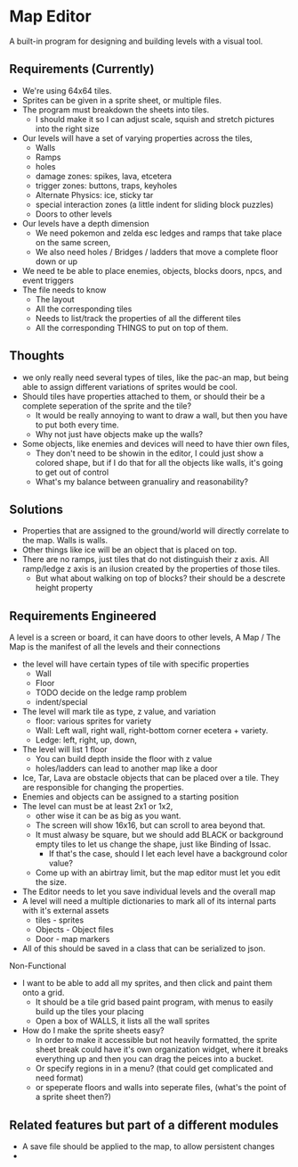 # Map Editor

A built-in program for designing and building levels with a visual tool.

## Requirements (Currently)

- We're using 64x64 tiles.
- Sprites can be given in a sprite sheet, or multiple files.
- The program must breakdown the sheets into tiles.
  - I should make it so I can adjust scale, squish and stretch pictures into the right size
- Our levels will have a set of varying properties across the tiles,
  - Walls
  - Ramps
  - holes
  - damage zones: spikes, lava, etcetera
  - trigger zones: buttons, traps, keyholes
  - Alternate Physics: ice, sticky tar
  - special interaction zones (a little indent for sliding block puzzles)
  - Doors to other levels
- Our levels have a depth dimension
  - We need pokemon and zelda esc ledges and ramps that take place on the same screen,
  - We also need holes / Bridges / ladders that move a complete floor down or up
- We need te be able to place enemies, objects, blocks doors, npcs, and event triggers
- The file needs to know
  - The layout
  - All the corresponding tiles
  - Needs to list/track the properties of all the different tiles
  - All the corresponding THINGS to put on top of them.

## Thoughts
- we only really need several types of tiles, like the pac-an map, but being able to assign different variations of sprites would be cool.
- Should tiles have properties attached to them, or should their be a complete seperation of the sprite and the tile?
  - It would be really annoying to want to draw a wall, but then you have to put both every time.
  - Why not just have objects make up the walls?
- Some objects, like enemies and devices will need to have thier own files,
  - They don't need to be showin in the editor, I could just show a colored shape, but if I do that for all the objects like walls, it's going to get out of control
  - What's my balance between granualiry and reasonability?

## Solutions
- Properties that are assigned to the ground/world will directly correlate to the map. Walls is walls.
- Other things like ice will be an object that is placed on top.
- There are no ramps, just tiles that do not distinguish their z axis. All ramp/ledge z axis is an ilusion created by the properties of those tiles. 
  - But what about walking on top of blocks? their should be a descrete height property

## Requirements Engineered

A level is a screen or board, it can have doors to other levels, A Map / The Map is the manifest of all the levels and their connections

- the level will have certain types of tile with specific properties
  - Wall
  - Floor
  - TODO decide on the ledge ramp problem
  - indent/special
- The level will mark tile as type, z value, and variation
  - floor: various sprites for variety
  - Wall: Left wall, right wall, right-bottom corner ecetera + variety. 
  - Ledge: left, right, up, down,
- The level will list 1 floor
  - You can build depth inside the floor with z value
  - holes/ladders can lead to another map like a door
- Ice, Tar, Lava are obstacle objects that can be placed over a tile. They are responsible for changing the properties.
- Enemies and objects can be assigned to a starting position
- The level can must be at least 2x1 or 1x2, 
  - other wise it can be as big as you want. 
  - The screen will show 16x16, but can scroll to area beyond that.
  - It must alwasy be square, but we should add BLACK or background empty tiles to let us change the shape, just like Binding of Issac.
    - If that's the case, should I let each level have a background color value?
  - Come up with an abirtray limit, but the map editor must let you edit the size.
- The Editor needs to let you save individual levels and the overall map
- A level will need a multiple dictionaries to mark all of its internal parts with it's external assets
  - tiles - sprites
  - Objects - Object files
  - Door - map markers
- All of this should be saved in a class that can be serialized to json. 

Non-Functional
- I want to be able to add all my sprites, and then click and paint them onto a grid.
  - It should be a tile grid based paint program, with menus to easily build up the tiles your placing
  - Open a box of WALLS, it lists all the wall sprites
- How do I make the sprite sheets easy?
  - In order to make it accessible but not heavily formatted, the sprite sheet break could have it's own organization widget, where it breaks everything up and then you can drag the peices into a bucket.
  - Or specify regions in in a menu? (that could get complicated and need format)
  - or speperate floors and walls into seperate files, (what's the point of a sprite sheet then?)
  

## Related features but part of a different modules
- A save file should be applied to the map, to allow persistent changes
- 